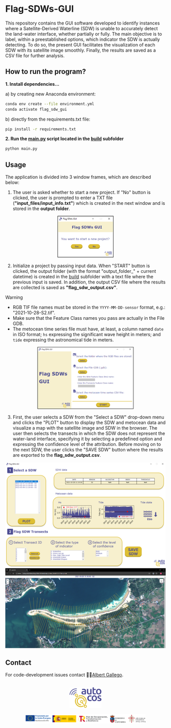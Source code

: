 # Flag-SDWs-GUI

This repository contains the GUI software developed to identify instances where a Satellite-Derived Waterline (SDW) is unable to accurately detect the land-water interface, whether partially or fully. The main objective is to label, within a preestablished options, which indicator the SDW is actually detecting. To do so, the present GUI facilitates the visualization of each SDW with its satellite image smoothly. Finally, the results are saved as a CSV file for further analysis.

## How to run the program?
**1. Install dependencies...**

  a) by creating new Anaconda environment:
  ``` bash
  conda env create --file environment.yml
  conda activate flag_sdw_gui
  ```
  b) directly from the requirements.txt file:
  ``` bash
  pip install -r requirements.txt
  ```
**2. Run the [main.py](https://github.com/IHCantabria/Flag-SDWs-GUI/tree/main/build/main.py) script located in the [build](https://github.com/IHCantabria/Flag-SDWs-GUI/tree/main/build) subfolder**
``` bash
python main.py
```
## Usage
The application is divided into 3 window frames, which are described below:

1. The user is asked whether to start a new project. If "No" button is clicked, the user is prompted to enter a TXT file (**"input_files/input_info.txt"**) which is created in the next window and is stored in the **output folder**.
<div align="center">
  <a href="https://github.com/AlbertGallegoJimenez/Flag-SDWs-GUI">
    <img src="images/frame_ask_start.png" width="35%">
  </a>
</div>

2. Initialize a project by passing input data. When "START" button is clicked, the output folder (with the format "output_folder_" + current datetime) is created in the [build](https://github.com/IHCantabria/Flag-SDWs-GUI/tree/main/build) subfolder with a text file where the previous input is saved. In addition, the output CSV file where the results are collected is saved as **"flag_sdw_output.csv"**.
> [!WARNING]
> - RGB TIF file names must be stored in the ``YYYY-MM-DD-sensor`` format, e.g.: "2021-10-28-S2.tif".
> - Make sure that the Feature Class names you pass are actually in the File GDB.
> - The metocean time series file must have, at least, a column named ``date`` in ISO format; ``hs`` expressing the significant wave height in meters; and ``tide`` expressing the astronomical tide in meters.

<div align="center">
  <a href="https://github.com/AlbertGallegoJimenez/Flag-SDWs-GUI">
    <img src="images/frame_initialize.png" width="60%">
  </a>
</div>

3. First, the user selects a SDW from the "Select a SDW" drop-down menu and clicks the "PLOT" button to display the SDW and metocean data and visualize a map with the satellite image and SDW in the browser. The user then selects the transects in which the SDW does not represent the water-land interface, specifying it by selecting a predefined option and expressing the confidence level of the attribution. Before moving on to the next SDW, the user clicks the "SAVE SDW" button where the results are exported to the **flag_sdw_output.csv**.

<div align="center">
  <a href="https://github.com/AlbertGallegoJimenez/Flag-SDWs-GUI">
    <img src="images/frame_main_2.png" width="100%">
  </a>
</div>

<div align="center">
  <a href="https://github.com/AlbertGallegoJimenez/Flag-SDWs-GUI">
    <img src="images/map_app.png" width="100%">
  </a>
</div>

## Contact
For code-development issues contact 👨‍💻[Albert Gallego](gallegoa@unican.es).
</br>
</br>
<div align="center">
  <a href="https://github.com/AlbertGallegoJimenez/Flag-SDWs-GUI">
    <img src="images/Color_LogoAutoCos.png" alt="AutoCos logo" width="20%">
    </br>
    </br>
    <img src="images/01_Tira_resumen.png" alt="financing entities logos" width="75%">
  </a>
</div>
